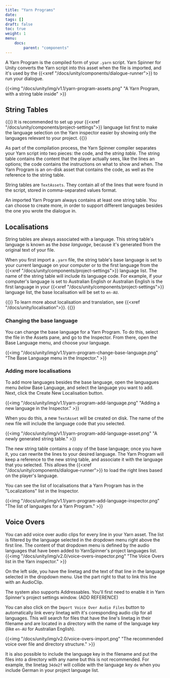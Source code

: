 ```yaml
---
title: "Yarn Programs"
date: 
tags: []
draft: false
toc: true
weight: 1
menu: 
    docs:
        parent: "components"        
---
```


A Yarn Program is the compiled form of your `.yarn` script. Yarn Spinner for Unity converts the Yarn script into this asset when the file is imported, and it's used by the {{<xref "/docs/unity/components/dialogue-runner">}} to run your dialogue.

{{<img "/docs/unity/img/v1.1/yarn-program-assets.png" "A Yarn Program, with a string table inside" >}}

## String Tables

{{<note>}}
It is recommended to set up your {{<xref "/docs/unity/components/project-settings">}} language list first to make the language selection on the Yarn inspector easier by showing only the languages relevant to your project.
{{</note>}}

As part of the compilation process, the Yarn Spinner compiler separates your Yarn script into two pieces: the code, and the *string table*. The string table contains the content that the player actually sees, like the lines an options; the code contains the instructions on what to show and when. The Yarn Program is an on-disk asset that contains the code, as well as the reference to the string table.

String tables are `TextAssets`. They contain all of the lines that were found in the script, stored in comma-separated values format.

An imported Yarn Program always contains at least one string table. You can choose to create more, in order to support different languages besides the one you wrote the dialogue in.

## Localisations

String tables are always associated with a language. This string table's language is known as the *base language*, because it's generated from the original text of your file.

When you first import a `.yarn` file, the string table's base language is set to your current language on your computer or to the first language from the {{<xref "/docs/unity/components/project-settings">}} language list. The name of the string table will include its language code. For example, if your computer's language is set to Australian English or Australian English is the first language in your {{<xref "/docs/unity/components/project-settings">}} language list, the base localisation will be set to `en-AU`.

{{<note>}}
To learn more about localisation and translation, see {{<xref "/docs/unity/localisation">}}.
{{</note>}}

### Changing the base language

You can change the base language for a Yarn Program. To do this, select the file in the Assets pane, and go to the Inspector. From there, open the Base Language menu, and choose your language.

{{<img "/docs/unity/img/v1.1/yarn-program-change-base-language.png" "The Base Language menu in the Inspector." >}}

### Adding more localisations

To add more languages besides the base language, open the languagues menu *below* Base Language, and select the language you want to add. Next, click the Create New Localisation button.

{{<img "/docs/unity/img/v1.1/yarn-program-add-language.png" "Adding a new language in the Inspector." >}}

When you do this, a new `TextAsset` will be created on disk. The name of the new file will include the language code that you selected.

{{<img "/docs/unity/img/v1.1/yarn-program-add-language-asset.png" "A newly generated string table." >}}

The new string table contains a copy of the base language; once you have it, you can rewrite the lines to your desired language. The Yarn Program will keep a reference to the new string table, and associate it with the language that you selected. This allows the {{<xref "/docs/unity/components/dialogue-runner">}} to load the right lines based on the player's language. 

You can see the list of localisations that a Yarn Program has in the "Localizations" list in the Inspector.

{{<img "/docs/unity/img/v1.1/yarn-program-add-language-inspector.png" "The list of languages for a Yarn Program." >}}

## Voice Overs

You can add voice over audio clips for every line in your Yarn asset. The list is filtered by the language selected in the dropdown menu right above the first line. The content of that dropdown menu is defined by the audio languages that have been added to YarnSpinner's project languages list.
{{<img "/docs/unity/img/v2.0/voice-overs-inspector.png" "The Voice Overs list in the Yarn inspector." >}}

On the left side, you have the linetag and the text of that line in the language selected in the dropdown menu. Use the part right to that to link this line with an AudioClip.

The system also supports Addressables. You'll first need to enable it in Yarn Spinner's project settings window. (ADD REFERENCE)

You can also click on the `Import Voice Over Audio Files` button to automatically link every linetag with it's coresponding audio clip for all languages. This will search for files that have the line's linetag in their filename and are located in a directory with the name of the language key (like `en-AU` for Australian English).

{{<img "/docs/unity/img/v2.0/voice-overs-import.png" "The recommended voice over file and directory structure." >}}

It is also possible to include the language key in the filename and put the files into a directory with any name but this is not recommended. For example, the linetag `34de2f` will collide with the language key `de` when you include German in your project language list.

